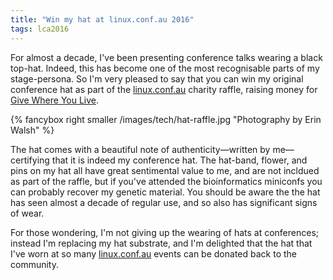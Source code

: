 ```yaml
---
title: "Win my hat at linux.conf.au 2016"
tags: lca2016
---
```


For almost a decade, I've been presenting conference talks wearing a black top-hat.
Indeed, this has become one of the most recognisable parts of my stage-persona. So I'm
very pleased to say that you can win my original conference hat as part of the
[linux.conf.au][] charity raffle, raising money for [Give Where You Live][].

<!--more-->

{% fancybox right smaller /images/tech/hat-raffle.jpg "Photography by Erin Walsh" %}

The hat comes with a beautiful note of authenticity—written by me—certifying
that it is indeed my conference hat. The hat-band, flower, and pins on my hat
all have great sentimental value to me, and are not incldued as part of the
raffle, but if you've attended the bioinformatics miniconfs you can probably
recover my genetic material. You should be aware the the hat has seen almost a
decade of regular use, and so also has significant signs of wear.

For those wondering, I'm not giving up the wearing of hats at conferences; instead
I'm replacing my hat substrate, and I'm delighted that the hat that I've
worn at so many [linux.conf.au][] events can be donated back to the community.

[linux.conf.au]: https://linux.conf.au/
[Give Where You Live]: https://givewhereyoulive.com.au/
